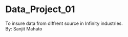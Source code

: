 # Data_Project_01
To insure data from diffrent source in Infinity industries.
<br>
By: Sanjit Mahato
